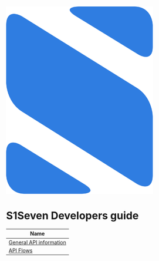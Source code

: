 <p align="left">
  <img src="logo.png">
</p>

# S1Seven Developers guide

| Name                      |
| ------------------------- |
| [General API information] |
| [API Flows]               |

[general api information]: ../informations/README.md
[api flows]: ../flows/README.md
